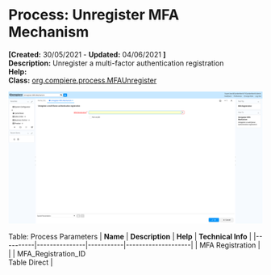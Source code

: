 # Process: Unregister MFA Mechanism 

**[Created:** 30/05/2021 - **Updated:** 04/06/2021 **]**  
**Description:** Unregister a multi-factor authentication registration  
**Help:**   
**Class:** [org.compiere.process.MFAUnregister](https://jenkins.idempiere.org/job/iDempiere12Daily/ws/org.idempiere.javadoc/API/org/compiere/process/MFAUnregister.html)

![](/img/docs/manual/UnregisterMFAMechanism-Process_iDempiere_v12.0.0.png)

Table: Process Parameters
| **Name** | **Description** | **Help** | **Technical Info** |
|----------|---------------|-----------|--------------------|
| MFA Registration |  |  | MFA_Registration_ID<br/>Table Direct | 


